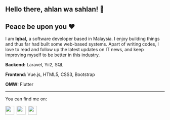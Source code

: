 ## Hello there, ahlan wa sahlan! 👋

## Peace be upon you ❤️

I am **Iqbal,** a software developer based in Malaysia. I enjoy building things and thus far had built some web-based systems. Apart of writing codes, I love to read and follow up the latest updates on IT news, and keep improving myself to be better in this industry. 


**Backend:** Laravel, Yii2, SQL

**Frontend:** Vue.js, HTML5, CSS3, Bootstrap

**OMW:** Flutter


___

You can find me on:

<a href="https://www.linkedin.com/in/miqbalhakim05"><img src="https://image.flaticon.com/icons/svg/733/733561.svg" width="28"></a>&nbsp;
<a href="https://stackoverflow.com/users/8477097/muhamad-iqbal"><img src="https://image.flaticon.com/icons/svg/2111/2111628.svg" width="28"></a>&nbsp;
<a href="https://dev.to/miqbalhakim"><img src="https://d2fltix0v2e0sb.cloudfront.net/dev-badge.svg" width="28"></a>
